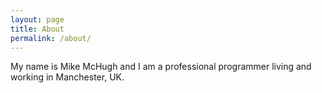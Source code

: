 ```yaml
---
layout: page
title: About
permalink: /about/
---
```


My name is Mike McHugh and I am a professional programmer living and working in Manchester, UK.
